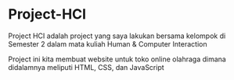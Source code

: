 # Project-HCI
Project HCI adalah project yang saya lakukan bersama kelompok di Semester 2 dalam mata kuliah Human &amp; Computer Interaction

Project ini kita membuat website untuk toko online olahraga dimana didalamnya meliputi HTML, CSS, dan JavaScript
